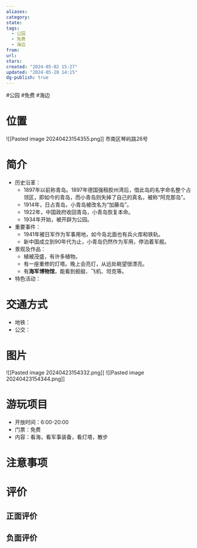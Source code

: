 ```yaml
---
aliases: 
category: 
state: 
tags:
  - 公园
  - 免费
  - 海边
from: 
url: 
stars: 
created: "2024-05-02 15:27"
updated: "2024-05-28 14:15"
dg-publish: true
---
```

#公园 #免费 #海边 
# 位置
![[Pasted image 20240423154355.png]]
市南区琴屿路26号
# 简介
- 历史沿革：
	- 1897年以前称青岛。1897年德国强租胶州湾后，借此岛的名字命名整个占领区，即如今的青岛，而小青岛则失掉了自己的真名，被称“阿克那岛”。
	- 1914年，日占青岛，小青岛被改名为“加藤岛”。
	- 1922年，中国政府收回青岛，小青岛恢复本命。
	- 1934年开始，被开辟为公园。
- 重要事件：
	- 1941年被日军作为军事用地，如今岛北面也有兵火库和铁轨。
	- 新中国成立到90年代为止，小青岛仍然作为军用，停泊着军舰。
- 景观及作品：
	- 植被茂盛，有许多植物。
	- 有一座重修的灯塔。晚上会亮灯，从远处眺望很漂亮。
	- 有**海军博物馆**，能看到舰艇、飞机、坦克等。
- 特色活动：
# 交通方式
- 地铁：
- 公交：
# 图片
![[Pasted image 20240423154332.png]]
![[Pasted image 20240423154344.png]]
# 游玩项目
- 开放时间：6:00-20:00
- 门票：免费
- 内容：看海，看军事装备，看灯塔，散步
# 注意事项
# 评价
## 正面评价
## 负面评价